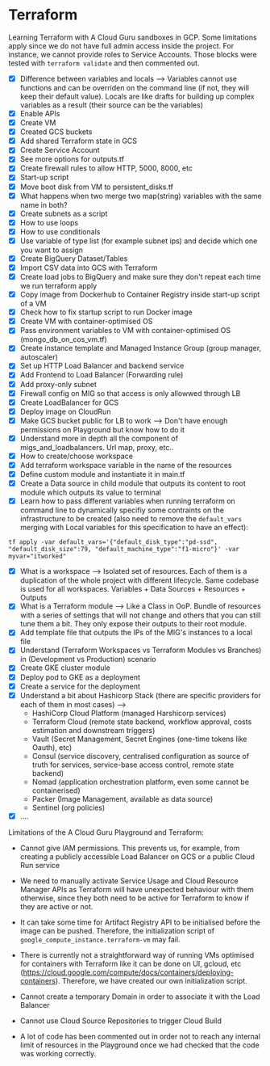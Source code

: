 # Terraform
Learning Terraform with A Cloud Guru sandboxes in GCP. Some limitations apply since we do not have full admin access inside the project.
For instance, we cannot provide roles to Service Accounts. Those blocks were tested with `terraform validate` and then commented out.


- [X] Difference between variables and locals --> Variables cannot use functions and can be overriden on the command line (if not, they will
keep their default value). Locals are like drafts for building up complex variables as a result (their source can be the variables)
- [X] Enable APIs
- [X] Create VM
- [X] Created GCS buckets
- [X] Add shared Terraform state in GCS
- [X] Create Service Account
- [X] See more options for outputs.tf
- [X] Create firewall rules to allow HTTP, 5000, 8000, etc
- [X] Start-up script
- [X] Move boot disk from VM to persistent_disks.tf
- [X] What happens when two merge two map(string) variables with the same name in both?
- [X] Create subnets as a script
- [X] How to use loops
- [X] How to use conditionals
- [X] Use variable of type list (for example subnet ips) and decide which one you want to assign
- [X] Create BigQuery Dataset/Tables
- [X] Import CSV data into GCS with Terraform
- [X] Create load jobs to BigQuery and make sure they don't repeat each time we run terraform apply
- [X] Copy image from Dockerhub to Container Registry inside start-up script of a VM
- [X] Check how to fix startup script to run Docker image
- [X] Create VM with container-optimised OS
- [X] Pass environment variables to VM with container-optimised OS (mongo_db_on_cos_vm.tf)
- [X] Create instance template and Managed Instance Group (group manager, autoscaler)
- [X] Set up HTTP Load Balancer and backend service
- [X] Add Frontend to Load Balancer (Forwarding rule)
- [X] Add proxy-only subnet
- [X] Firewall config on MIG so that access is only allowwed through LB
- [X] Create LoadBalancer for GCS
- [X] Deploy image on CloudRun
- [X] Make GCS bucket public for LB to work --> Don't have enough permissions on Playground but know how to do it
- [X] Understand more in depth all the component of migs_and_loadbalancers. Url map, proxy, etc..
- [X] How to create/choose workspace
- [X] Add terraform workspace variable in the name of the resources
- [X] Define custom module and instantiate it in main.tf
- [X] Create a Data source in child module that outputs its content to root module which outputs its value to terminal
- [X] Learn how to pass different variables when running terraform on command line to dynamically specifiy some contraints on the infrastructure to be created (also need to remove the `default_vars` merging with Local variables for this specification to have an effect):

```tf apply -var default_vars='{"default_disk_type":"pd-ssd", "default_disk_size":79, "default_machine_type":"f1-micro"}' -var myvar="itworked"```

- [X] What is a workspace --> Isolated set of resources. Each of them is a duplication of the whole project with different lifecycle. Same codebase is used for all workspaces. Variables + Data Sources + Resources + Outputs
- [X] What is a Terraform module --> Like a Class in OoP. Bundle of resources with a series of settings that will not change and others that you can still tune them a bit. They only expose their outputs to their root module.
- [X] Add template file that outputs the IPs of the MIG's instances to a local file
- [X] Understand (Terraform Workspaces vs Terraform Modules vs Branches) in (Development vs Production) scenario
- [X] Create GKE cluster module
- [X] Deploy pod to GKE as a deployment
- [X] Create a service for the deployment
- [X] Understand a bit about Hashicorp Stack (there are specific providers for each of them in most cases) -->
    - HashiCorp Cloud Platform (managed Harshicorp services)
    - Terraform Cloud (remote state backend, workflow approval, costs estimation and downstream triggers)
    - Vault (Secret Management, Secret Engines (one-time tokens like Oauth), etc)
    - Consul (service discovery, centralised configuration as source of truth for services, service-base access control, remote state backend)
    - Nomad (application orchestration platform, even some cannot be containerised)
    - Packer (Image Management, available as data source)
    - Sentinel (org policies) 
- [X] ....

Limitations of the A Cloud Guru Playground and Terraform:

- Cannot give IAM permissions. This prevents us, for example, from creating a publicly accessible Load Balancer on GCS or a public Cloud Run service

- We need to manually activate Service Usage and Cloud Resource Manager APIs as Terraform will have unexpected behaviour with them otherwise,
since they both need to be active for Terraform to know if they are active or not.

- It can take some time for Artifact Registry API to be initialised before the image can be pushed. Therefore, the initialization script of `google_compute_instance.terraform-vm` may fail.

- There is currently not a straightforward way of running VMs optimised for containers with Terraform like it can be done on UI, gcloud, etc (https://cloud.google.com/compute/docs/containers/deploying-containers). Therefore, we have created our own initialization script.

- Cannot create a temporary Domain in order to associate it with the Load Balancer

- Cannot use Cloud Source Repositories to trigger Cloud Build

- A lot of code has been commented out in order not to reach any internal limit of resources in the Playground once we had checked that the code was working correctly.

